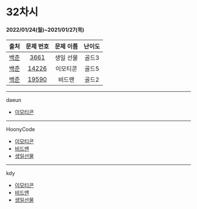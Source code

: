 # 32차시
#### 2022/01/24(월)~2021/01/27(목)

|               출처               |                   문제 번호                    |     문제 이름      | 난이도 |
| :------------------------------: | :--------------------------------------------: | :----------------: | :----: |
| [백준](https://www.acmicpc.net/) | [3661](https://www.acmicpc.net/problem/3661) | 생일 선물 | 골드3  |
| [백준](https://www.acmicpc.net/) | [14226](https://www.acmicpc.net/problem/14226) | 이모티콘 | 골드5 |
| [백준](https://www.acmicpc.net/) | [19590](https://www.acmicpc.net/problem/19590) | 비드맨 | 골드2 |

---

daeun
- [이모티콘](https://hoonycode.notion.site/026ea16cc4e74a1f8d6ed42491be96aa)



---
HoonyCode  

- [이모티콘](https://hoonycode.notion.site/c0030f16e3e74e489e54317359b98d33)
- [비드맨](https://hoonycode.notion.site/00848c1f58e447f68598a0ca3daead50)
- [생일선물](https://hoonycode.notion.site/63250702a103479a92e54b011f42b448)

---
kdy  

- [이모티콘](https://tropical-couch-e39.notion.site/290364553d164a8ba32c6cacdfddb230)
- [비드맨](https://tropical-couch-e39.notion.site/a2e60319c9f840398851d85d59c58e66)
- [생일선물](https://tropical-couch-e39.notion.site/3bada7a4115d4ccfb825b025b16b68fa)
